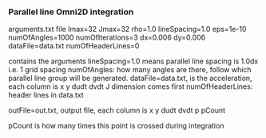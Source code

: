 ### Parallel line Omni2D integration

arguments.txt file
Imax=32
Jmax=32
rho=1.0
lineSpacing=1.0
eps=1e-10
numOfAngles=1000
numOfIterations=3
dx=0.006
dy=0.006
dataFile=data.txt
numOfHeaderLines=0

contains the arguments
lineSpacing=1.0 means parallel line spacing is 1.0dx i.e. 1 grid spacing
numOfAngles: how many angles are there, follow which parallel line group will be generated.
dataFile=data.txt, is the acceleration, each column is
x y dudt dvdt
J dimension comes first
numOfHeaderLines: header lines in data.txt

outFile=out.txt, output file, each column is
x y dudt dvdt p pCount

pCount is how many times this point is crossed during integration